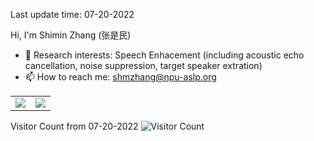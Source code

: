Last update time: 07-20-2022 

 Hi, I'm Shimin Zhang (张是民) 
- 📕 Research interests: Speech Enhacement (including acoustic echo cancellation, noise suppression, target speaker extration)
- 📫 How to reach me: shmzhang@npu-aslp.org


<table id="tbl" border=1 width="80%" rules=none frame=void>
<td><img src="https://github-readme-stats.vercel.app/api?username=echocatzh&show_icons=true&hide=issues&theme=dark&hide_title=false" ></td>
<td><img src="https://github-readme-stats.vercel.app/api/top-langs/?username=echocatzh&layout=compact&theme=dark&hide_title=false" ></td>
</table>


Visitor Count from 07-20-2022
![Visitor Count](https://profile-counter.glitch.me/echocatzh/count.svg)

<!--
- 🔭 I’m currently working on ...
- 🌱 I’m currently learning ...
- 👯 I’m looking to collaborate on ...
- 🤔 I’m looking for help with ...
- 💬 Ask me about ...
- 📫 How to reach me: ...
- 😄 Pronouns: ...
- ⚡ Fun fact: ... 
-->

